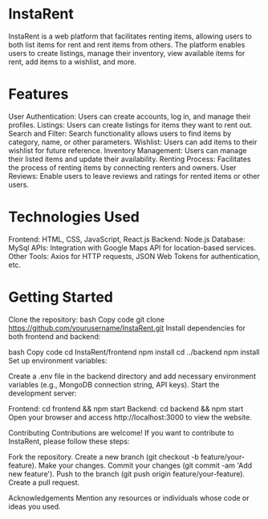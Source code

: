 # InstaRent

InstaRent is a web platform that facilitates renting items, allowing users to both list items for rent and rent items from others. The platform enables users to create listings, manage their inventory, view available items for rent, add items to a wishlist, and more.

# Features

User Authentication: Users can create accounts, log in, and manage their profiles.
Listings: Users can create listings for items they want to rent out.
Search and Filter: Search functionality allows users to find items by category, name, or other parameters.
Wishlist: Users can add items to their wishlist for future reference.
Inventory Management: Users can manage their listed items and update their availability.
Renting Process: Facilitates the process of renting items by connecting renters and owners.
User Reviews: Enable users to leave reviews and ratings for rented items or other users.

# Technologies Used
Frontend: HTML, CSS, JavaScript, React.js
Backend: Node.js
Database: MySql
APIs: Integration with Google Maps API for location-based services.
Other Tools: Axios for HTTP requests, JSON Web Tokens for authentication, etc.

# Getting Started
Clone the repository:
bash
Copy code
git clone https://github.com/yourusername/InstaRent.git
Install dependencies for both frontend and backend:

bash
Copy code
cd InstaRent/frontend
npm install
cd ../backend
npm install
Set up environment variables:

Create a .env file in the backend directory and add necessary environment variables (e.g., MongoDB connection string, API keys).
Start the development server:

Frontend: cd frontend && npm start
Backend: cd backend && npm start
Open your browser and access http://localhost:3000 to view the website.

Contributing
Contributions are welcome! If you want to contribute to InstaRent, please follow these steps:

Fork the repository.
Create a new branch (git checkout -b feature/your-feature).
Make your changes.
Commit your changes (git commit -am 'Add new feature').
Push to the branch (git push origin feature/your-feature).
Create a pull request.

Acknowledgements
Mention any resources or individuals whose code or ideas you used.
